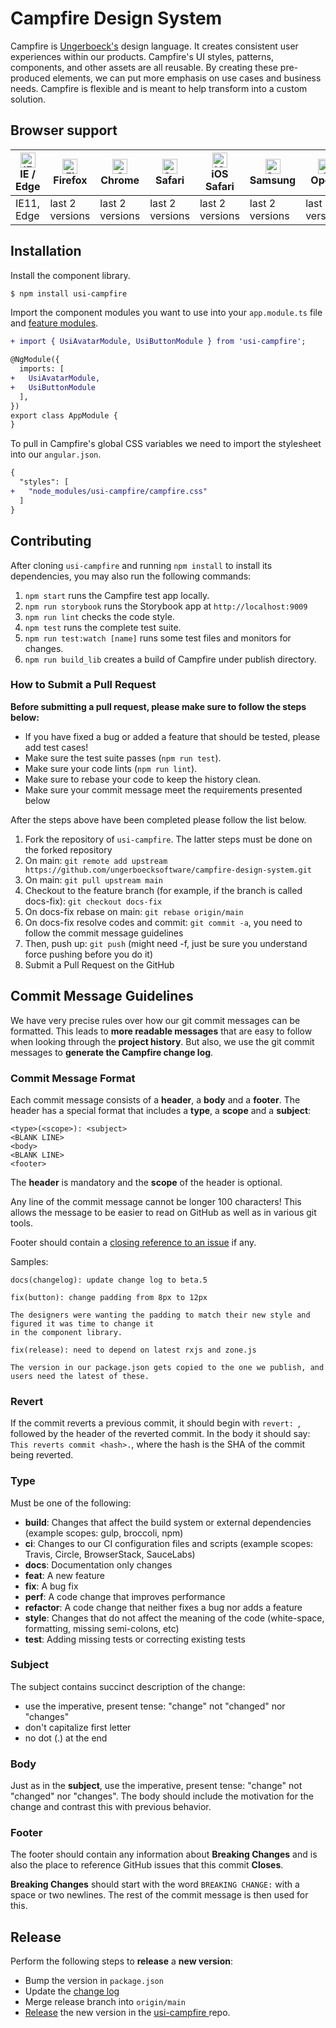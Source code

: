 # Campfire Design System

Campfire is [Ungerboeck's](https://www.ungerboeck.com) design language. It creates consistent user experiences within our products. Campfire's UI styles, patterns,
components, and other assets are all reusable. By creating these pre-produced elements,  we can put more emphasis on use cases and business
needs. Campfire is flexible and is meant to help transform into a custom solution.

## Browser support
| [<img src="https://raw.githubusercontent.com/alrra/browser-logos/master/src/edge/edge_48x48.png" alt="IE / Edge" width="24px" height="24px" />](http://godban.github.io/browsers-support-badges/)<br/>IE / Edge | [<img src="https://raw.githubusercontent.com/alrra/browser-logos/master/src/firefox/firefox_48x48.png" alt="Firefox" width="24px" height="24px" />](http://godban.github.io/browsers-support-badges/)<br/>Firefox | [<img src="https://raw.githubusercontent.com/alrra/browser-logos/master/src/chrome/chrome_48x48.png" alt="Chrome" width="24px" height="24px" />](http://godban.github.io/browsers-support-badges/)<br/>Chrome | [<img src="https://raw.githubusercontent.com/alrra/browser-logos/master/src/safari/safari_48x48.png" alt="Safari" width="24px" height="24px" />](http://godban.github.io/browsers-support-badges/)<br/>Safari | [<img src="https://raw.githubusercontent.com/alrra/browser-logos/master/src/safari-ios/safari-ios_48x48.png" alt="iOS Safari" width="24px" height="24px" />](http://godban.github.io/browsers-support-badges/)<br/>iOS Safari | [<img src="https://raw.githubusercontent.com/alrra/browser-logos/master/src/samsung-internet/samsung-internet_48x48.png" alt="Samsung" width="24px" height="24px" />](http://godban.github.io/browsers-support-badges/)<br/>Samsung | [<img src="https://raw.githubusercontent.com/alrra/browser-logos/master/src/opera/opera_48x48.png" alt="Opera" width="24px" height="24px" />](http://godban.github.io/browsers-support-badges/)<br/>Opera |
| --------- | --------- | --------- | --------- | --------- | --------- | --------- |
| IE11, Edge| last 2 versions| last 2 versions| last 2 versions| last 2 versions| last 2 versions| last 2 versions

## Installation
Install the component library.
```bash
$ npm install usi-campfire
```
Import the component modules you want to use into your `app.module.ts` file and [feature modules](https://angular.io/guide/feature-modules).

```diff
+ import { UsiAvatarModule, UsiButtonModule } from 'usi-campfire';

@NgModule({
  imports: [
+   UsiAvatarModule,
+   UsiButtonModule 
  ],
})
export class AppModule {
}
```

To pull in Campfire's global CSS variables we need to import the stylesheet into our `angular.json`.
```diff
{
  "styles": [
+   "node_modules/usi-campfire/campfire.css"
  ]
}
```

## Contributing
After cloning `usi-campfire` and running `npm install` to install its dependencies, you may also run the following commands:

1. `npm start` runs the Campfire test app locally.
2. `npm run storybook` runs the Storybook app at `http://localhost:9009`
3. `npm run lint` checks the code style.
4. `npm test` runs the complete test suite.
5. `npm run test:watch [name]` runs some test files and monitors for changes.
6. `npm run build_lib` creates a build of Campfire under publish directory.

### How to Submit a Pull Request
**Before submitting a pull request, please make sure to follow the steps below:**

- If you have fixed a bug or added a feature that should be tested, please add test cases!
- Make sure the test suite passes (`npm run test`).
- Make sure your code lints (`npm run lint`).
- Make sure to rebase your code to keep the history clean.
- Make sure your commit message meet the requirements presented below

After the steps above have been completed please follow the list below.

1. Fork the repository of `usi-campfire`. The latter steps must be done on the forked repository
2. On main: `git remote add upstream https://github.com/ungerboecksoftware/campfire-design-system.git`
3. On main: `git pull upstream main`
4. Checkout to the feature branch (for example, if the branch is called docs-fix): `git checkout docs-fix`
5. On docs-fix rebase on main: `git rebase origin/main`
6. On docs-fix resolve codes and commit: `git commit -a`, you need to follow the commit message guidelines
7. Then, push up: `git push` (might need -f, just be sure you understand force pushing before you do it)
8. Submit a Pull Request on the GitHub

## Commit Message Guidelines

We have very precise rules over how our git commit messages can be formatted.  This leads to **more
readable messages** that are easy to follow when looking through the **project history**.  But also,
we use the git commit messages to **generate the Campfire change log**.

### Commit Message Format
Each commit message consists of a **header**, a **body** and a **footer**.  The header has a special
format that includes a **type**, a **scope** and a **subject**:

```
<type>(<scope>): <subject>
<BLANK LINE>
<body>
<BLANK LINE>
<footer>
```

The **header** is mandatory and the **scope** of the header is optional.

Any line of the commit message cannot be longer 100 characters! This allows the message to be easier
to read on GitHub as well as in various git tools.

Footer should contain a [closing reference to an issue](https://help.github.com/articles/closing-issues-via-commit-messages/) if any.

Samples:

```
docs(changelog): update change log to beta.5
```
```
fix(button): change padding from 8px to 12px

The designers were wanting the padding to match their new style and figured it was time to change it 
in the component library.
```
```
fix(release): need to depend on latest rxjs and zone.js

The version in our package.json gets copied to the one we publish, and users need the latest of these.
```

### Revert
If the commit reverts a previous commit, it should begin with `revert: `, followed by the header of the reverted commit. In the body it should say: `This reverts commit <hash>.`, where the hash is the SHA of the commit being reverted.

### Type
Must be one of the following:

* **build**: Changes that affect the build system or external dependencies (example scopes: gulp, broccoli, npm)
* **ci**: Changes to our CI configuration files and scripts (example scopes: Travis, Circle, BrowserStack, SauceLabs)
* **docs**: Documentation only changes
* **feat**: A new feature
* **fix**: A bug fix
* **perf**: A code change that improves performance
* **refactor**: A code change that neither fixes a bug nor adds a feature
* **style**: Changes that do not affect the meaning of the code (white-space, formatting, missing semi-colons, etc)
* **test**: Adding missing tests or correcting existing tests

### Subject
The subject contains succinct description of the change:

* use the imperative, present tense: "change" not "changed" nor "changes"
* don't capitalize first letter
* no dot (.) at the end

### Body
Just as in the **subject**, use the imperative, present tense: "change" not "changed" nor "changes".
The body should include the motivation for the change and contrast this with previous behavior.

### Footer
The footer should contain any information about **Breaking Changes** and is also the place to
reference GitHub issues that this commit **Closes**.

**Breaking Changes** should start with the word `BREAKING CHANGE:` with a space or two newlines. The rest of the commit message is then used for this.

## Release
Perform the following steps to **release** a **new version**:
* Bump the version in `package.json`
* Update the [change log](https://ux.ungerboeck.com/?path=/story/changelog--page)
* Merge release branch into `origin/main`
* [Release](https://docs.github.com/en/free-pro-team@latest/github/administering-a-repository/managing-releases-in-a-repository) the new version in the [usi-campfire
  ](https://github.com/ungerboecksoftware/campfire-design-system) repo.
